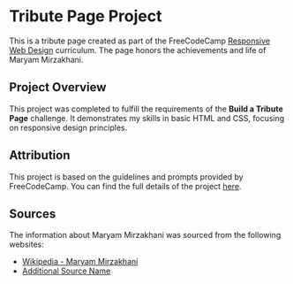 # Tribute Page Project

This is a tribute page created as part of the FreeCodeCamp [Responsive Web Design](https://www.freecodecamp.org/learn/2022/responsive-web-design/) curriculum. The page honors the achievements and life of Maryam Mirzakhani.

## Project Overview

This project was completed to fulfill the requirements of the **Build a Tribute Page** challenge. It demonstrates my skills in basic HTML and CSS, focusing on responsive design principles.

## Attribution

This project is based on the guidelines and prompts provided by FreeCodeCamp. You can find the full details of the project [here](https://www.freecodecamp.org/learn/2022/responsive-web-design/build-a-tribute-page-project/build-a-tribute-page).

## Sources

The information about Maryam Mirzakhani was sourced from the following websites:

- [Wikipedia - Maryam Mirzakhani](https://en.wikipedia.org/wiki/Maryam_Mirzakhani)
- [Additional Source Name](https://news.stanford.edu/stories/2017/07/maryam-mirzakhani-stanford-mathematician-and-fields-medal-winner-dies)
